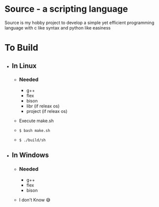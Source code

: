# Source - a scripting language
Source is my hobby project to develop a simple yet efficient programming language with c like syntax and python like easiness

# To Build
- ## In Linux
    - ### Needed
        - g++
        - flex
        - bison
        - libr    (if releax os)
        - project (if releax os)

    - Execute make.sh
    - ``` $ bash make.sh ```
    - ``` $ ./build/sh ```


- ## In Windows
    - ### Needed
        - g++
        - flex
        - bison

    - I don't Know 😅
